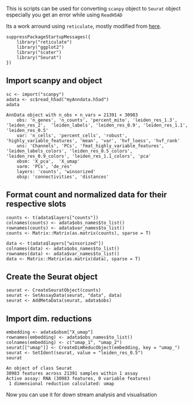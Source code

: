 This is scripts can be used for converting `scanpy` object to  `Seurat` object especially you get an error while using `ReadH5AD`

Its a work arround using `reticulate`, mostly modified from [here](https://theislab.github.io/scanpy-in-R/).
```
suppressPackageStartupMessages({
    library("reticulate")
    library("ggplot2")
    library("scater")
    library("Seurat")
})
```
## Import scanpy and object
``` 
sc <- import("scanpy")
adata <- sc$read_h5ad("myAnndata.h5ad")
adata
````
```
AnnData object with n_obs × n_vars = 21391 × 30983
    obs: 'n_genes', 'n_counts', 'percent_mito', 'leiden_res_1.3', 'leiden_res_2',  'leiden_labels', 'leiden_res_0.9', 'leiden_res_1.1', 'leiden_res_0.5'
    var: 'n_cells', 'percent_cells', 'robust', 'highly_variable_features', 'mean', 'var', 'hvf_loess', 'hvf_rank'
    uns: 'Channels', 'PCs', 'fmat_highly_variable_features', 'leiden_labels_colors', 'leiden_res_0.5_colors', 'leiden_res_0.9_colors', 'leiden_res_1.1_colors', 'pca'
    obsm: 'X_pca',  'X_umap'
    varm: 'PCs', 'de_res'
    layers: 'counts', 'winsorized'
    obsp: 'connectivities', 'distances'
```
## Format count and normalized data for their respective slots
```
counts <- t(adata$layers["counts"])
colnames(counts) <- adata$obs_names$to_list()
rownames(counts) <- adata$var_names$to_list()
counts <- Matrix::Matrix(as.matrix(counts), sparse = T)

data <- t(adata$layers["winsorized"])
colnames(data) <- adata$obs_names$to_list()
rownames(data) <- adata$var_names$to_list()
data <- Matrix::Matrix(as.matrix(data), sparse = T)
```
## Create the Seurat object
```
seurat <- CreateSeuratObject(counts)
seurat <- SetAssayData(seurat, "data", data)
seurat <- AddMetaData(seurat, adata$obs)
```
## Import dim. reductions
```
embedding <- adata$obsm["X_umap"]
rownames(embedding) <- adata$obs_names$to_list()
colnames(embedding) <- c("umap_1", "umap_2")
seurat[["umap"]] <- CreateDimReducObject(embedding, key = "umap_")
seurat <- SetIdent(seurat, value = "leiden_res_0.5")
seurat
```
```
An object of class Seurat 
30983 features across 21391 samples within 1 assay 
Active assay: RNA (30983 features, 0 variable features)
 1 dimensional reduction calculated: umap
```

Now you can use it for down stream analysis and visualisation
